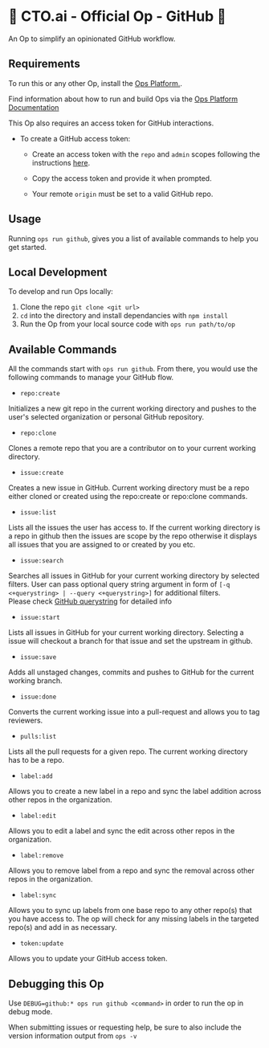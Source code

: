 # 🚀 CTO.ai - Official Op - GitHub 🚀

An Op to simplify an opinionated GitHub workflow.

## Requirements

To run this or any other Op, install the [Ops Platform.](https://cto.ai/platform).

Find information about how to run and build Ops via the [Ops Platform Documentation](https://cto.ai/docs/overview)

This Op also requires an access token for GitHub interactions.

* To create a GitHub access token:
  
  * Create an access token with the `repo` and `admin` scopes following the instructions [here](https://help.github.com/en/articles/creating-a-personal-access-token-for-the-command-line).

  * Copy the access token and provide it when prompted.
  
  * Your remote `origin` must be set to a valid GitHub repo.

## Usage

Running `ops run github`, gives you a list of available commands to help you get started.

## Local Development

To develop and run Ops locally:

  1. Clone the repo `git clone <git url>`
  2. `cd` into the directory and install dependancies with `npm install`
  3. Run the Op from your local source code with `ops run path/to/op`

## Available Commands

All the commands start with `ops run github`. From there, you would use the following commands to manage your GitHub flow.

* `repo:create`

Initializes a new git repo in the current working directory and pushes to the user's selected organization or personal GitHub repository.

* `repo:clone`

Clones a remote repo that you are a contributor on to your current working directory.

* `issue:create`

Creates a new issue in GitHub. Current working directory must be a repo either cloned or created using the
repo:create or repo:clone commands.

* `issue:list`

Lists all the issues the user has access to. If the current working directory is a
repo in github then the issues are scope by the repo otherwise it displays all issues that you are assigned to or created by you etc.

* `issue:search`

Searches all issues in GitHub for your current working directory by selected filters. User can pass optional query string argument in form of `[-q <+querystring> | --query <+querystring>]` for additional filters.  
Please check [GitHub querystring](https://help.github.com/en/articles/searching-issues-and-pull-requests) for detailed info

* `issue:start`

Lists all issues in GitHub for your current working directory. Selecting a issue will checkout a branch for that issue and set the upstream in github.

* `issue:save`

Adds all unstaged changes, commits and pushes to GitHub for the current working
branch.

* `issue:done`

Converts the current working issue into a pull-request and allows you to tag reviewers.

* `pulls:list`

Lists all the pull requests for a given repo. The current working directory has to be a repo.

* `label:add`

Allows you to create a new label in a repo and sync the label addition across other repos in the organization.

* `label:edit`

Allows you to edit a label and sync the edit across other repos in the organization.

* `label:remove`

Allows you to remove label from a repo and sync the removal across other repos in the organization.

* `label:sync`

Allows you to sync up labels from one base repo to any other repo(s) that you have access to. The op will check for any missing labels in the targeted repo(s) and add in as necessary.

* `token:update`

Allows you to update your GitHub access token.

## Debugging this Op

Use `DEBUG=github:* ops run github <command>` in order to run the op in debug mode.

When submitting issues or requesting help, be sure to also include the version information output from `ops -v`
